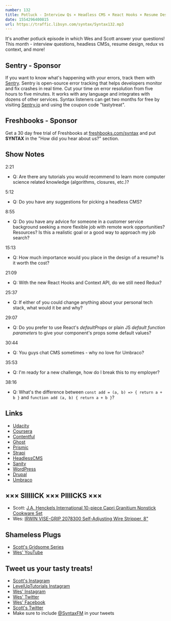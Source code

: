 ```yaml
---
number: 132
title: Potluck - Interview Qs × Headless CMS × React Hooks × Resume Design × Redux vs Context × More!
date: 1554296400815
url: https://traffic.libsyn.com/syntax/Syntax132.mp3
---
```


It's another potluck episode in which Wes and Scott answer your questions! This month - interview questions, headless CMSs, resume design, redux vs context, and more!

## Sentry - Sponsor

If you want to know what's happening with your errors, track them with [Sentry](https://sentry.io/). Sentry is open-source error tracking that helps developers monitor and fix crashes in real time. Cut your time on error resolution from five hours to five minutes. It works with any language and integrates with dozens of other services. Syntax listeners can get two months for free by visiting [Sentry.io](https://sentry.io/) and using the coupon code "tastytreat".

## Freshbooks - Sponsor

Get a 30 day free trial of Freshbooks at [freshbooks.com/syntax](https://freshbooks.com/syntax) and put **SYNTAX** in the "How did you hear about us?" section.

## Show Notes

2:21

* Q: Are there any tutorials you would recommend to learn more computer science related knowledge (algorithms, closures, etc.)?

5:12

* Q: Do you have any suggestions for picking a headless CMS?

8:55

* Q: Do you have any advice for someone in a customer service background seeking a more flexible job with remote work opportunities? Resources? Is this a realistic goal or a good way to approach my job search?

15:13

* Q: How much importance would you place in the design of a resume? Is it worth the cost?

21:09

* Q: With the new React Hooks and Context API, do we still need Redux?

25:37

* Q: If either of you could change anything about your personal tech stack, what would it be and why?

29:07

* Q: Do you prefer to use React's *defaultProps* or plain JS *default function parameters* to give your component's props some default values?

30:44

* Q: You guys chat CMS sometimes - why no love for Umbraco?

35:53

* Q: I'm ready for a new challenge, how do I break this to my employer?

38:16

* Q: What's the difference between `const add = (a, b) => { return a + b }` and `function add (a, b) { return a + b }`?

## Links

* [Udacity](https://www.udacity.com/)
* [Coursera](https://www.coursera.org/)
* [Contentful](https://www.contentful.com/)
* [Ghost](https://ghost.org/)
* [Prismic](https://prismic.io/)
* [Strapi](https://strapi.io/)
* [HeadlessCMS](https://headlesscms.org/)
* [Sanity](https://www.sanity.io/)
* [WordPress](https://wordpress.org/)
* [Drupal](https://www.drupal.org/)
* [Umbraco](https://umbraco.com/)

## ××× SIIIIICK ××× PIIIICKS ×××

* Scott: [J.A. Henckels International 10-piece Capri Granitium Nonstick Cookware Set](https://www.costco.com/J.A.-Henckels-International-10-piece-Capri-Granitium-Nonstick-Cookware-Set.product.100397883.html)
* Wes: [IRWIN VISE-GRIP 2078300 Self-Adjusting Wire Stripper, 8"](https://amzn.to/2WlXRQQ)

## Shameless Plugs

* [Scott's Gridsome Series](https://LevelUpTutorials.com/pro)
* [Wes' YouTube](https://www.youtube.com/user/wesbos)

## Tweet us your tasty treats!

* [Scott's Instagram](https://www.instagram.com/stolinski/)
* [LevelUpTutorials Instagram](https://www.instagram.com/LevelUpTutorials/)
* [Wes' Instagram](https://www.instagram.com/wesbos/)
* [Wes' Twitter](https://twitter.com/wesbos)
* [Wes' Facebook](https://www.facebook.com/wesbos.developer)
* [Scott's Twitter](https://twitter.com/stolinski)
* Make sure to include [@SyntaxFM](https://twitter.com/SyntaxFM) in your tweets
